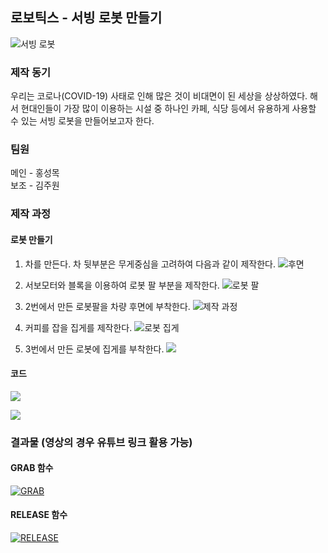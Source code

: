 ## 로보틱스 - 서빙 로봇 만들기

![서빙 로봇](robotics/1.JPG)

### 제작 동기

우리는 코로나(COVID-19) 사태로 인해 많은 것이 비대면이 된 세상을 상상하였다. 해서 현대인들이 가장 많이 이용하는 시설 중 하나인 카페, 식당 등에서 유용하게 사용할 수 있는 서빙 로봇을 만들어보고자 한다.

### 팀원 
메인 - 홍성목
<br>보조 - 김주원

### 제작 과정

#### 로봇 만들기

1. 차를 만든다. 차 뒷부분은 무게중심을 고려하여 다음과 같이 제작한다.
![후면](robotics/back.JPG)

2. 서보모터와 블록을 이용하여 로봇 팔 부분을 제작한다.
![로봇 팔](robotics/arm_1.JPG)

3. 2번에서 만든 로봇팔을 차량 후면에 부착한다.
![제작 과정](robotics/car.JPG)

4. 커피를 잡을 집게를 제작한다.
![로봇 집게](robotics/arm_2.JPG)

5. 3번에서 만든 로봇에 집게를 부착한다.
![](robotics/2.JPG)

#### 코드

![](robotics/GRAB.PNG)

![](robotics/RELEASE.PNG)

### 결과물 (영상의 경우 유튜브 링크 활용 가능)

#### GRAB 함수
[![GRAB](http://img.youtube.com/vi/BkPmbe9nbYs/0.jpg)](https://youtu.be/BkPmbe9nbYs) 

#### RELEASE 함수
[![RELEASE](http://img.youtube.com/vi/FusoAc_LwDA/0.jpg)](https://youtu.be/FusoAc_LwDA) 